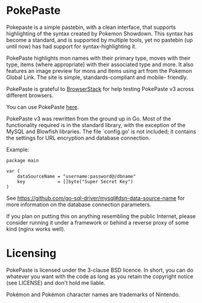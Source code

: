 PokePaste
=======
Pokepaste is a simple pastebin, with a clean interface, that supports
highlighting of the syntax created by Pokemon Showdown. This syntax has
become a standard, and is supported by multiple tools, yet no pastebin
(up until now) has had support for syntax-highlighting it.

PokePaste highlights mon names with their primary type, moves with their
type, items (where appropriate) with their associated type and more. It
also features an image preview for mons and items using art from the
Pokemon Global Link. The site is simple, standards-compliant and mobile-
friendly.</em>

PokePaste is grateful to [BrowserStack](https://www.browserstack.com) for
help testing PokePaste v3 across different browsers.

You can use PokePaste [here](https://pokepast.es).

PokePaste v3 was rewritten from the ground up in Go. Most of the
functionality required is in the standard library, with the exception of
the MySQL and Blowfish libraries. The file `config.go' is not included;
it contains the settings for URL encryption and database connection.

Example:

	package main

	var (
		dataSourceName = "username:password@/dbname"
		key            = []byte("Super Secret Key")
	)

See <https://github.com/go-sql-driver/mysql#dsn-data-source-name> for
more information on the database connection parameters.

If you plan on putting this on anything resembling the public Internet,
please consider running it under a framework or behind a reverse proxy
of some kind (nginx works well).

Licensing
======

PokePaste is licensed under the 3-clause BSD licence. In short, you can
do whatever you want with the code as long as you retain the copyright
notice (see LICENSE) and don't hold me liable.</em>

Pokémon and Pokémon character names are trademarks of Nintendo.
